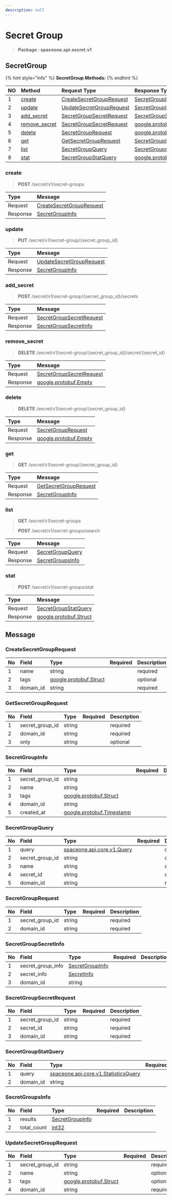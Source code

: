 ```yaml
---
description: null
---
```


# Secret Group

> **Package : spaceone.api.secret.v1**

## SecretGroup

{% hint style="info" %}
**SecretGroup Methods:**
{% endhint %}

| NO | Method | Request Type | Response Type | Description |
| :--- | :--- | :--- | :--- | :--- |
| 1 | [create](secret-group.md#create) | [CreateSecretGroupRequest](secret-group.md#createsecretgrouprequest) | [SecretGroupInfo](secret-group.md#secretgroupinfo) |  |
| 2 | [update](secret-group.md#update) | [UpdateSecretGroupRequest](secret-group.md#updatesecretgrouprequest) | [SecretGroupInfo](secret-group.md#secretgroupinfo) |  |
| 3 | [add\_secret](secret-group.md#add_secret) | [SecretGroupSecretRequest](secret-group.md#secretgroupsecretrequest) | [SecretGroupSecretInfo](secret-group.md#secretgroupsecretinfo) |  |
| 4 | [remove\_secret](secret-group.md#remove_secret) | [SecretGroupSecretRequest](secret-group.md#secretgroupsecretrequest) | [google.protobuf.Empty](https://github.com/protocolbuffers/protobuf/blob/master/src/google/protobuf/empty.proto) |  |
| 5 | [delete](secret-group.md#delete) | [SecretGroupRequest](secret-group.md#secretgrouprequest) | [google.protobuf.Empty](https://github.com/protocolbuffers/protobuf/blob/master/src/google/protobuf/empty.proto) |  |
| 6 | [get](secret-group.md#get) | [GetSecretGroupRequest](secret-group.md#getsecretgrouprequest) | [SecretGroupInfo](secret-group.md#secretgroupinfo) |  |
| 7 | [list](secret-group.md#list) | [SecretGroupQuery](secret-group.md#secretgroupquery) | [SecretGroupsInfo](secret-group.md#secretgroupsinfo) |  |
| 8 | [stat](secret-group.md#stat) | [SecretGroupStatQuery](secret-group.md#secretgroupstatquery) | [google.protobuf.Struct](https://github.com/protocolbuffers/protobuf/blob/master/src/google/protobuf/struct.proto) |  |

### create

> **POST** /secret/v1/secret-groups

| Type | Message |
| :--- | :--- |
| Request | [CreateSecretGroupRequest](secret-group.md#createsecretgrouprequest) |
| Response | [SecretGroupInfo](secret-group.md#secretgroupinfo) |

### update

> **PUT** /secret/v1/secret-group/{secret\_group\_id}

| Type | Message |
| :--- | :--- |
| Request | [UpdateSecretGroupRequest](secret-group.md#updatesecretgrouprequest) |
| Response | [SecretGroupInfo](secret-group.md#secretgroupinfo) |

### add\_secret

> **POST** /secret/v1/secret-group/{secret\_group\_id}/secrets

| Type | Message |
| :--- | :--- |
| Request | [SecretGroupSecretRequest](secret-group.md#secretgroupsecretrequest) |
| Response | [SecretGroupSecretInfo](secret-group.md#secretgroupsecretinfo) |

### remove\_secret

> **DELETE** /secret/v1/secret-group/{secret\_group\_id}/secret/{secret\_id}

| Type | Message |
| :--- | :--- |
| Request | [SecretGroupSecretRequest](secret-group.md#secretgroupsecretrequest) |
| Response | [google.protobuf.Empty](https://github.com/protocolbuffers/protobuf/blob/master/src/google/protobuf/empty.proto) |

### delete

> **DELETE** /secret/v1/secret-group/{secret\_group\_id}

| Type | Message |
| :--- | :--- |
| Request | [SecretGroupRequest](secret-group.md#secretgrouprequest) |
| Response | [google.protobuf.Empty](https://github.com/protocolbuffers/protobuf/blob/master/src/google/protobuf/empty.proto) |

### get

> **GET** /secret/v1/secret-group/{secret\_group\_id}

| Type | Message |
| :--- | :--- |
| Request | [GetSecretGroupRequest](secret-group.md#getsecretgrouprequest) |
| Response | [SecretGroupInfo](secret-group.md#secretgroupinfo) |

### list

> **GET** /secret/v1/secret-groups
>
> **POST** /secret/v1/secret-groups/search

| Type | Message |
| :--- | :--- |
| Request | [SecretGroupQuery](secret-group.md#secretgroupquery) |
| Response | [SecretGroupsInfo](secret-group.md#secretgroupsinfo) |

### stat

> **POST** /secret/v1/secret-groups/stat

| Type | Message |
| :--- | :--- |
| Request | [SecretGroupStatQuery](secret-group.md#secretgroupstatquery) |
| Response | [google.protobuf.Struct](https://github.com/protocolbuffers/protobuf/blob/master/src/google/protobuf/struct.proto) |

## Message

### CreateSecretGroupRequest

| No | Field | Type | Required | Description |
| :--- | :--- | :--- | :--- | :--- |
| 1 | name | string |  | required |
| 2 | tags | [google.protobuf.Struct](https://github.com/protocolbuffers/protobuf/blob/master/src/google/protobuf/struct.proto) |  | optional |
| 3 | domain\_id | string |  | required |

### GetSecretGroupRequest

| No | Field | Type | Required | Description |
| :--- | :--- | :--- | :--- | :--- |
| 1 | secret\_group\_id | string |  | required |
| 2 | domain\_id | string |  | required |
| 3 | only | string |  | optional |

### SecretGroupInfo

| No | Field | Type | Required | Description |
| :--- | :--- | :--- | :--- | :--- |
| 1 | secret\_group\_id | string |  |  |
| 2 | name | string |  |  |
| 3 | tags | [google.protobuf.Struct](https://github.com/protocolbuffers/protobuf/blob/master/src/google/protobuf/struct.proto) |  |  |
| 4 | domain\_id | string |  |  |
| 5 | created\_at | [google.protobuf.Timestamp](https://github.com/protocolbuffers/protobuf/blob/master/src/google/protobuf/timestamp.proto) |  |  |

### SecretGroupQuery

| No | Field | Type | Required | Description |
| :--- | :--- | :--- | :--- | :--- |
| 1 | query | [spaceone.api.core.v1.Query](https://spaceone-dev.gitbook.io/api-reference/common-v1/search-query) |  | optional |
| 2 | secret\_group\_id | string |  | optional |
| 3 | name | string |  | optional |
| 4 | secret\_id | string |  | optional |
| 5 | domain\_id | string |  | required |

### SecretGroupRequest

| No | Field | Type | Required | Description |
| :--- | :--- | :--- | :--- | :--- |
| 1 | secret\_group\_id | string |  | required |
| 2 | domain\_id | string |  | required |

### SecretGroupSecretInfo

| No | Field | Type | Required | Description |
| :--- | :--- | :--- | :--- | :--- |
| 1 | secret\_group\_info | [SecretGroupInfo](secret-group.md#secretgroupinfo) |  |  |
| 2 | secret\_info | [SecretInfo](secret-group.md#secretinfo) |  |  |
| 3 | domain\_id | string |  |  |

### SecretGroupSecretRequest

| No | Field | Type | Required | Description |
| :--- | :--- | :--- | :--- | :--- |
| 1 | secret\_group\_id | string |  | required |
| 2 | secret\_id | string |  | required |
| 3 | domain\_id | string |  | required |

### SecretGroupStatQuery

| No | Field | Type | Required | Description |
| :--- | :--- | :--- | :--- | :--- |
| 1 | query | [spaceone.api.core.v1.StatisticsQuery](https://spaceone-dev.gitbook.io/api-reference/common-v1/statistics-query) |  | required |
| 2 | domain\_id | string |  | required |

### SecretGroupsInfo

| No | Field | Type | Required | Description |
| :--- | :--- | :--- | :--- | :--- |
| 1 | results | [SecretGroupInfo](secret-group.md#secretgroupinfo) |  |  |
| 2 | total\_count | [int32](https://github.com/protocolbuffers/protobuf/blob/master/src/google/protobuf/type.proto) |  |  |

### UpdateSecretGroupRequest

| No | Field | Type | Required | Description |
| :--- | :--- | :--- | :--- | :--- |
| 1 | secret\_group\_id | string |  | required |
| 2 | name | string |  | optional |
| 3 | tags | [google.protobuf.Struct](https://github.com/protocolbuffers/protobuf/blob/master/src/google/protobuf/struct.proto) |  | optional |
| 4 | domain\_id | string |  | required |

